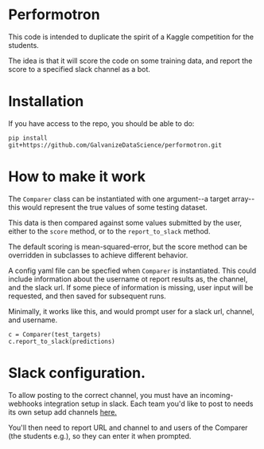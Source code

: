 Performotron
========

This code is intended to duplicate the spirit of a Kaggle competition for the students.

The idea is that it will score the code on some training data, and report the score to a specified slack channel as a bot.

Installation
=====
If you have access to the repo, you should be able to do:

`pip install git+https://github.com/GalvanizeDataScience/performotron.git`

How to make it work
========

The `Comparer` class can be instantiated with one argument--a target array--this
would represent the true values of some testing dataset.

This data is then compared against some values submitted by the user,
either to the `score` method, or to the `report_to_slack` method.

The default scoring is mean-squared-error, but the score method can be
overridden in subclasses to achieve different behavior.

A config yaml file can be specfied when `Comparer` is instantiated. This could include
information about the username ot report results as, the channel, and the slack url.
If some piece of information is missing, user input will be requested, and then saved
for subsequent runs.

Minimally, it works like this, and would prompt user for a slack url, channel, and
username.

    c = Comparer(test_targets)
    c.report_to_slack(predictions)

Slack configuration.
=====

To allow posting to the correct channel, you must have an incoming-webhooks
integration setup in slack. Each team you'd like to post to needs its own
setup add channels [here.](https://gstudents.slack.com/services/new/incoming-webhook)


You'll then need to report URL and channel to and users of the Comparer (the
students e.g.), so they can enter it when prompted.



